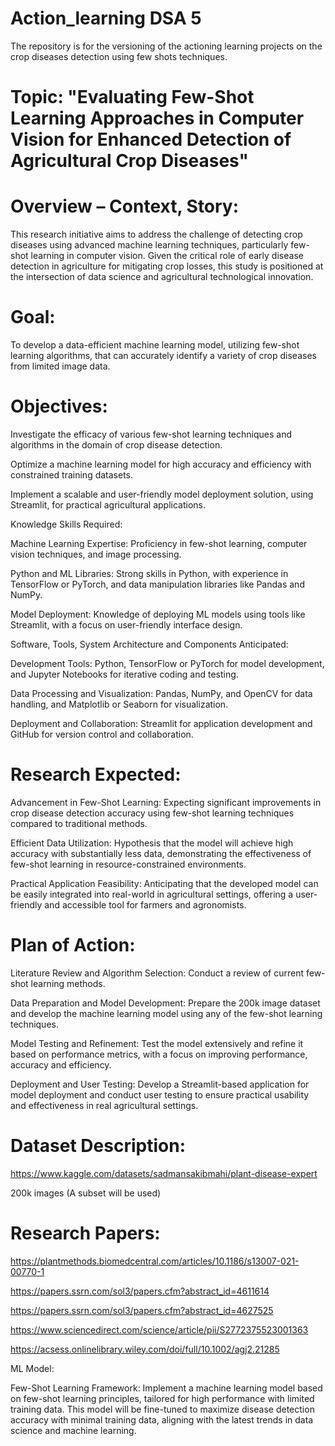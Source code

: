 # Action_learning DSA 5
The repository is for the versioning of the actioning learning projects on the crop diseases detection using few shots techniques.

# Topic: "Evaluating Few-Shot Learning Approaches in Computer Vision for Enhanced Detection of Agricultural Crop Diseases"  

# Overview – Context, Story: 

This research initiative aims to address the challenge of detecting crop diseases using advanced machine learning techniques, particularly few-shot learning in computer vision. Given the critical role of early disease detection in agriculture for mitigating crop losses, this study is positioned at the intersection of data science and agricultural technological innovation. 

# Goal:  

To develop a data-efficient machine learning model, utilizing few-shot learning algorithms, that can accurately identify a variety of crop diseases from limited image data. 

# Objectives:  

Investigate the efficacy of various few-shot learning techniques and algorithms in the domain of crop disease detection. 

Optimize a machine learning model for high accuracy and efficiency with constrained training datasets. 

Implement a scalable and user-friendly model deployment solution, using Streamlit, for practical agricultural applications. 

Knowledge Skills Required: 

Machine Learning Expertise: Proficiency in few-shot learning, computer vision techniques, and image processing. 

Python and ML Libraries: Strong skills in Python, with experience in TensorFlow or PyTorch, and data manipulation libraries like Pandas and NumPy. 

Model Deployment: Knowledge of deploying ML models using tools like Streamlit, with a focus on user-friendly interface design. 

Software, Tools, System Architecture and Components Anticipated: 

Development Tools: Python, TensorFlow or PyTorch for model development, and Jupyter Notebooks for iterative coding and testing. 

Data Processing and Visualization: Pandas, NumPy, and OpenCV for data handling, and Matplotlib or Seaborn for visualization. 

Deployment and Collaboration: Streamlit for application development and GitHub for version control and collaboration. 

# Research Expected:      

Advancement in Few-Shot Learning: Expecting significant improvements in crop disease detection accuracy using few-shot learning techniques compared to traditional methods. 

Efficient Data Utilization: Hypothesis that the model will achieve high accuracy with substantially less data, demonstrating the effectiveness of few-shot learning in resource-constrained environments. 

Practical Application Feasibility: Anticipating that the developed model can be easily integrated into real-world in agricultural settings, offering a user-friendly and accessible tool for farmers and agronomists. 

# Plan of Action: 

Literature Review and Algorithm Selection: Conduct a review of current few-shot learning methods. 

Data Preparation and Model Development: Prepare the 200k image dataset and develop the machine learning model using any of the few-shot learning techniques. 

Model Testing and Refinement: Test the model extensively and refine it based on performance metrics, with a focus on improving performance, accuracy and efficiency. 

Deployment and User Testing: Develop a Streamlit-based application for model deployment and conduct user testing to ensure practical usability and effectiveness in real agricultural settings. 

# Dataset Description: 

https://www.kaggle.com/datasets/sadmansakibmahi/plant-disease-expert 

200k images (A subset will be used)


# Research Papers: 

https://plantmethods.biomedcentral.com/articles/10.1186/s13007-021-00770-1 

https://papers.ssrn.com/sol3/papers.cfm?abstract_id=4611614 

https://papers.ssrn.com/sol3/papers.cfm?abstract_id=4627525 

https://www.sciencedirect.com/science/article/pii/S2772375523001363 

https://acsess.onlinelibrary.wiley.com/doi/full/10.1002/agj2.21285 

 

 

ML Model: 

Few-Shot Learning Framework: Implement a machine learning model based on few-shot learning principles, tailored for high performance with limited training data. This model will be fine-tuned to maximize disease detection accuracy with minimal training data, aligning with the latest trends in data science and machine learning. 
